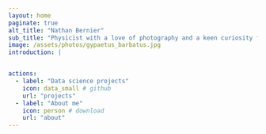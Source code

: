 ```yaml
---
layout: home
paginate: true
alt_title: "Nathan Bernier"
sub_title: "Physicist with a love of photography and a keen curiosity for data"
image: /assets/photos/gypaetus_barbatus.jpg
introduction: |


actions:
  - label: "Data science projects"
    icon: data_small # github
    url: "projects"
  - label: "About me"
    icon: person # download
    url: "about"
---
```

